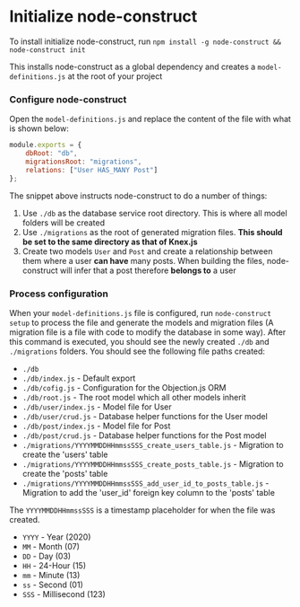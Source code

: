 # Initialize node-construct

To install initialize node-construct, run `npm install -g node-construct && node-construct init`

This installs node-construct as a global dependency and creates a `model-definitions.js` at the
root of your project

### Configure node-construct

Open the `model-definitions.js` and replace the content of the file with what is shown below:

```js
module.exports = {
    dbRoot: "db",
    migrationsRoot: "migrations",
    relations: ["User HAS_MANY Post"]
};
```

The snippet above instructs node-construct to do a number of things:

1. Use `./db` as the database service root directory. This is where all model folders will be
   created
2. Use `./migrations` as the root of generated migration files. **This should be set to the
   same directory as that of Knex.js**
3. Create two models `User` and `Post` and create a relationship between them where a user
   **can have** many posts. When building the files, node-construct will infer that a post
   therefore **belongs to** a user

### Process configuration

When your `model-definitions.js` file is configured, run `node-construct setup` to process the
file and generate the models and migration files (A migration file is a file with code to modify
the database in some way). After this command is executed, you should see the newly created `./db`
and `./migrations` folders. You should see the following file paths created:

-   `./db`
-   `./db/index.js` - Default export
-   `./db/cofig.js` - Configuration for the Objection.js ORM
-   `./db/root.js` - The root model which all other models inherit
-   `./db/user/index.js` - Model file for User
-   `./db/user/crud.js` - Database helper functions for the User model
-   `./db/post/index.js` - Model file for Post
-   `./db/post/crud.js` - Database helper functions for the Post model
-   `./migrations/YYYYMMDDHHmmssSSS_create_users_table.js` - Migration to create the 'users' table
-   `./migrations/YYYYMMDDHHmmssSSS_create_posts_table.js` - Migration to create the 'posts' table
-   `./migrations/YYYYMMDDHHmmssSSS_add_user_id_to_posts_table.js` - Migration to add the 'user_id' foreign key column to the 'posts' table

The `YYYYMMDDHHmmssSSS` is a timestamp placeholder for when the file was created.

-   `YYYY` - Year (2020)
-   `MM` - Month (07)
-   `DD` - Day (03)
-   `HH` - 24-Hour (15)
-   `mm` - Minute (13)
-   `ss` - Second (01)
-   `SSS` - Millisecond (123)
